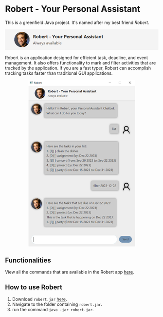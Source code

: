 # Robert - Your Personal Assistant

This is a greenfield Java project. It's named after my best friend _Robert_.

![Robert tagline](docs/RobertTagline.png)

Robert is an application designed for efficient task, deadline, and event management.
It also offers functionality to mark and filter activities that are tracked by the application.
If you are a fast typer, Robert can accomplish tracking tasks faster than traditional GUI applications.

<p align="center">
   <img src="docs/Ui.png" width="350" alt="Screenshot of Robert">
</p>

## Functionalities

View all the commands that are available in the Robert app [here](leezhanpeng.github.io/ip).

## How to use Robert
1. Download `robert.jar` [here](https://github.com/leezhanpeng/ip/releases/tag/v0.2).
2. Navigate to the folder containing `robert.jar`.
3. run the command `java -jar robert.jar`.